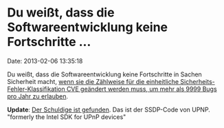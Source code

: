Du weißt, dass die Softwareentwicklung keine Fortschritte \...
==============================================================

Date: 2013-02-06 13:35:18

Du weißt, dass die Softwareentwicklung keine Fortschritte in Sachen
Sicherheit macht, [wenn sie die Zählweise für die einheitliche
Sicherheits-Fehler-Klassifikation CVE geändert werden muss, um mehr als
9999 Bugs pro Jahr zu erlauben](http://www.heise.de/-1798573).

**Update**: [Der Schuldige ist
gefunden](https://twitter.com/meikk/status/296611946755653632/photo/1).
Das ist der SSDP-Code von UPNP. \"formerly the Intel SDK for UPnP
devices\"
